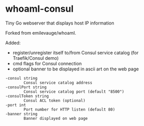 # whoamI-consul

Tiny Go webserver that displays host IP information

Forked from emilevauge/whoamI.

Added: 
 - register/unregister itself to/from Consul service catalog (for Traefik/Consul demo)
 - cmd flags for Consul connection
 - optional banner to be displayed in ascii art on the web page


```Usage: whoamI
-consul string
        Consul service catalog address
-consulPort string
        Consul service catalog port (default "8500")
-consulToken string
        Consul ACL token (optional)
-port int
        Port number for HTTP listen (default 80)
-banner string
        Banner displayed on web page
```
